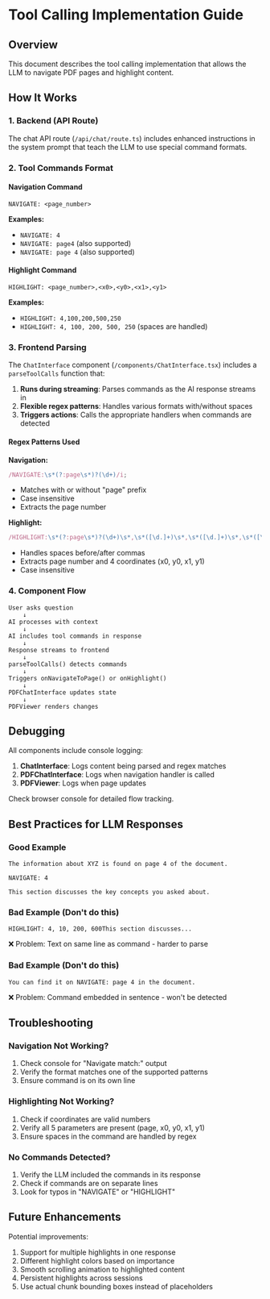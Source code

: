 # Tool Calling Implementation Guide

## Overview

This document describes the tool calling implementation that allows the LLM to navigate PDF pages and highlight content.

## How It Works

### 1. Backend (API Route)

The chat API route (`/api/chat/route.ts`) includes enhanced instructions in the system prompt that teach the LLM to use special command formats.

### 2. Tool Commands Format

#### Navigation Command

```
NAVIGATE: <page_number>
```

**Examples:**

- `NAVIGATE: 4`
- `NAVIGATE: page4` (also supported)
- `NAVIGATE: page 4` (also supported)

#### Highlight Command

```
HIGHLIGHT: <page_number>,<x0>,<y0>,<x1>,<y1>
```

**Examples:**

- `HIGHLIGHT: 4,100,200,500,250`
- `HIGHLIGHT: 4, 100, 200, 500, 250` (spaces are handled)

### 3. Frontend Parsing

The `ChatInterface` component (`/components/ChatInterface.tsx`) includes a `parseToolCalls` function that:

1. **Runs during streaming**: Parses commands as the AI response streams in
2. **Flexible regex patterns**: Handles various formats with/without spaces
3. **Triggers actions**: Calls the appropriate handlers when commands are detected

#### Regex Patterns Used

**Navigation:**

```javascript
/NAVIGATE:\s*(?:page\s*)?(\d+)/i;
```

- Matches with or without "page" prefix
- Case insensitive
- Extracts the page number

**Highlight:**

```javascript
/HIGHLIGHT:\s*(?:page\s*)?(\d+)\s*,\s*([\d.]+)\s*,\s*([\d.]+)\s*,\s*([\d.]+)\s*,\s*([\d.]+)/i;
```

- Handles spaces before/after commas
- Extracts page number and 4 coordinates (x0, y0, x1, y1)
- Case insensitive

### 4. Component Flow

```
User asks question
    ↓
AI processes with context
    ↓
AI includes tool commands in response
    ↓
Response streams to frontend
    ↓
parseToolCalls() detects commands
    ↓
Triggers onNavigateToPage() or onHighlight()
    ↓
PDFChatInterface updates state
    ↓
PDFViewer renders changes
```

## Debugging

All components include console logging:

1. **ChatInterface**: Logs content being parsed and regex matches
2. **PDFChatInterface**: Logs when navigation handler is called
3. **PDFViewer**: Logs when page updates

Check browser console for detailed flow tracking.

## Best Practices for LLM Responses

### Good Example

```
The information about XYZ is found on page 4 of the document.

NAVIGATE: 4

This section discusses the key concepts you asked about.
```

### Bad Example (Don't do this)

```
HIGHLIGHT: 4, 10, 200, 600This section discusses...
```

❌ Problem: Text on same line as command - harder to parse

### Bad Example (Don't do this)

```
You can find it on NAVIGATE: page 4 in the document.
```

❌ Problem: Command embedded in sentence - won't be detected

## Troubleshooting

### Navigation Not Working?

1. Check console for "Navigate match:" output
2. Verify the format matches one of the supported patterns
3. Ensure command is on its own line

### Highlighting Not Working?

1. Check if coordinates are valid numbers
2. Verify all 5 parameters are present (page, x0, y0, x1, y1)
3. Ensure spaces in the command are handled by regex

### No Commands Detected?

1. Verify the LLM included the commands in its response
2. Check if commands are on separate lines
3. Look for typos in "NAVIGATE" or "HIGHLIGHT"

## Future Enhancements

Potential improvements:

1. Support for multiple highlights in one response
2. Different highlight colors based on importance
3. Smooth scrolling animation to highlighted content
4. Persistent highlights across sessions
5. Use actual chunk bounding boxes instead of placeholders

